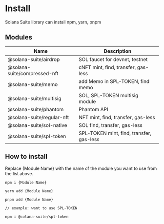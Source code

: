 # Install

Solana Suite library can install npm, yarn, pnpm

## Modules

| Name                         | Description                              |
| ---------------------------- | ---------------------------------------- |
| @solana-suite/airdrop        | SOL faucet for devnet, testnet           |
| @solana-suite/compressed-nft | cNFT mint, find, transfer, gas-less      |
| @solana-suite/memo           | add Memo in SPL-TOKEN, find memo         |
| @solana-suite/multisig       | SOL, SPL-TOKEN multisig module           |
| @solana-suite/phantom        | Phantom API                              |
| @solana-suite/regular-nft    | NFT mint, find, transfer, gas-less       |
| @solana-suite/sol-native     | SOL find, transfer, gas-less             |
| @solana-suite/spl-token      | SPL-TOKEN mint, find, transfer, gas-less |

## How to install

Replace {Module Name} with the name of the module you want to use from the list
above.

```shell
npm i {Module Name}
```

```shell
yarn add {Module Name}
```

```shell
pnpm add {Module Name}
```

```shell
// example: want to use SPL-TOKEN

npm i @solana-suite/spl-token
```
